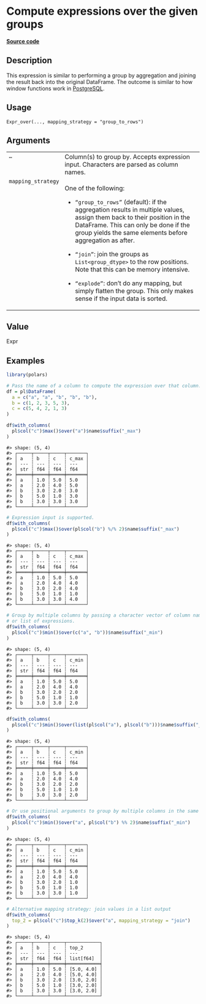 

# Compute expressions over the given groups

[**Source code**](https://github.com/pola-rs/r-polars/tree/main/R/expr__expr.R#L1871)

## Description

This expression is similar to performing a group by aggregation and
joining the result back into the original DataFrame. The outcome is
similar to how window functions work in
<a href="https://www.postgresql.org/docs/current/tutorial-window.html">PostgreSQL</a>.

## Usage

<pre><code class='language-R'>Expr_over(..., mapping_strategy = "group_to_rows")
</code></pre>

## Arguments

<table>
<tr>
<td style="white-space: nowrap; font-family: monospace; vertical-align: top">
<code id="Expr_over_:_...">…</code>
</td>
<td>
Column(s) to group by. Accepts expression input. Characters are parsed
as column names.
</td>
</tr>
<tr>
<td style="white-space: nowrap; font-family: monospace; vertical-align: top">
<code id="Expr_over_:_mapping_strategy">mapping_strategy</code>
</td>
<td>

One of the following:

<ul>
<li>

<code>“group_to_rows”</code> (default): if the aggregation results in
multiple values, assign them back to their position in the DataFrame.
This can only be done if the group yields the same elements before
aggregation as after.

</li>
<li>

<code>“join”</code>: join the groups as
<code style="white-space: pre;">List\<group_dtype\></code> to the row
positions. Note that this can be memory intensive.

</li>
<li>

<code>“explode”</code>: don’t do any mapping, but simply flatten the
group. This only makes sense if the input data is sorted.

</li>
</ul>
</td>
</tr>
</table>

## Value

Expr

## Examples

``` r
library(polars)

# Pass the name of a column to compute the expression over that column.
df = pl$DataFrame(
  a = c("a", "a", "b", "b", "b"),
  b = c(1, 2, 3, 5, 3),
  c = c(5, 4, 2, 1, 3)
)

df$with_columns(
  pl$col("c")$max()$over("a")$name$suffix("_max")
)
```

    #> shape: (5, 4)
    #> ┌─────┬─────┬─────┬───────┐
    #> │ a   ┆ b   ┆ c   ┆ c_max │
    #> │ --- ┆ --- ┆ --- ┆ ---   │
    #> │ str ┆ f64 ┆ f64 ┆ f64   │
    #> ╞═════╪═════╪═════╪═══════╡
    #> │ a   ┆ 1.0 ┆ 5.0 ┆ 5.0   │
    #> │ a   ┆ 2.0 ┆ 4.0 ┆ 5.0   │
    #> │ b   ┆ 3.0 ┆ 2.0 ┆ 3.0   │
    #> │ b   ┆ 5.0 ┆ 1.0 ┆ 3.0   │
    #> │ b   ┆ 3.0 ┆ 3.0 ┆ 3.0   │
    #> └─────┴─────┴─────┴───────┘

``` r
# Expression input is supported.
df$with_columns(
  pl$col("c")$max()$over(pl$col("b") %/% 2)$name$suffix("_max")
)
```

    #> shape: (5, 4)
    #> ┌─────┬─────┬─────┬───────┐
    #> │ a   ┆ b   ┆ c   ┆ c_max │
    #> │ --- ┆ --- ┆ --- ┆ ---   │
    #> │ str ┆ f64 ┆ f64 ┆ f64   │
    #> ╞═════╪═════╪═════╪═══════╡
    #> │ a   ┆ 1.0 ┆ 5.0 ┆ 5.0   │
    #> │ a   ┆ 2.0 ┆ 4.0 ┆ 4.0   │
    #> │ b   ┆ 3.0 ┆ 2.0 ┆ 4.0   │
    #> │ b   ┆ 5.0 ┆ 1.0 ┆ 1.0   │
    #> │ b   ┆ 3.0 ┆ 3.0 ┆ 4.0   │
    #> └─────┴─────┴─────┴───────┘

``` r
# Group by multiple columns by passing a character vector of column names
# or list of expressions.
df$with_columns(
  pl$col("c")$min()$over(c("a", "b"))$name$suffix("_min")
)
```

    #> shape: (5, 4)
    #> ┌─────┬─────┬─────┬───────┐
    #> │ a   ┆ b   ┆ c   ┆ c_min │
    #> │ --- ┆ --- ┆ --- ┆ ---   │
    #> │ str ┆ f64 ┆ f64 ┆ f64   │
    #> ╞═════╪═════╪═════╪═══════╡
    #> │ a   ┆ 1.0 ┆ 5.0 ┆ 5.0   │
    #> │ a   ┆ 2.0 ┆ 4.0 ┆ 4.0   │
    #> │ b   ┆ 3.0 ┆ 2.0 ┆ 2.0   │
    #> │ b   ┆ 5.0 ┆ 1.0 ┆ 1.0   │
    #> │ b   ┆ 3.0 ┆ 3.0 ┆ 2.0   │
    #> └─────┴─────┴─────┴───────┘

``` r
df$with_columns(
  pl$col("c")$min()$over(list(pl$col("a"), pl$col("b")))$name$suffix("_min")
)
```

    #> shape: (5, 4)
    #> ┌─────┬─────┬─────┬───────┐
    #> │ a   ┆ b   ┆ c   ┆ c_min │
    #> │ --- ┆ --- ┆ --- ┆ ---   │
    #> │ str ┆ f64 ┆ f64 ┆ f64   │
    #> ╞═════╪═════╪═════╪═══════╡
    #> │ a   ┆ 1.0 ┆ 5.0 ┆ 5.0   │
    #> │ a   ┆ 2.0 ┆ 4.0 ┆ 4.0   │
    #> │ b   ┆ 3.0 ┆ 2.0 ┆ 2.0   │
    #> │ b   ┆ 5.0 ┆ 1.0 ┆ 1.0   │
    #> │ b   ┆ 3.0 ┆ 3.0 ┆ 2.0   │
    #> └─────┴─────┴─────┴───────┘

``` r
# Or use positional arguments to group by multiple columns in the same way.
df$with_columns(
  pl$col("c")$min()$over("a", pl$col("b") %% 2)$name$suffix("_min")
)
```

    #> shape: (5, 4)
    #> ┌─────┬─────┬─────┬───────┐
    #> │ a   ┆ b   ┆ c   ┆ c_min │
    #> │ --- ┆ --- ┆ --- ┆ ---   │
    #> │ str ┆ f64 ┆ f64 ┆ f64   │
    #> ╞═════╪═════╪═════╪═══════╡
    #> │ a   ┆ 1.0 ┆ 5.0 ┆ 5.0   │
    #> │ a   ┆ 2.0 ┆ 4.0 ┆ 4.0   │
    #> │ b   ┆ 3.0 ┆ 2.0 ┆ 1.0   │
    #> │ b   ┆ 5.0 ┆ 1.0 ┆ 1.0   │
    #> │ b   ┆ 3.0 ┆ 3.0 ┆ 1.0   │
    #> └─────┴─────┴─────┴───────┘

``` r
# Alternative mapping strategy: join values in a list output
df$with_columns(
  top_2 = pl$col("c")$top_k(2)$over("a", mapping_strategy = "join")
)
```

    #> shape: (5, 4)
    #> ┌─────┬─────┬─────┬────────────┐
    #> │ a   ┆ b   ┆ c   ┆ top_2      │
    #> │ --- ┆ --- ┆ --- ┆ ---        │
    #> │ str ┆ f64 ┆ f64 ┆ list[f64]  │
    #> ╞═════╪═════╪═════╪════════════╡
    #> │ a   ┆ 1.0 ┆ 5.0 ┆ [5.0, 4.0] │
    #> │ a   ┆ 2.0 ┆ 4.0 ┆ [5.0, 4.0] │
    #> │ b   ┆ 3.0 ┆ 2.0 ┆ [3.0, 2.0] │
    #> │ b   ┆ 5.0 ┆ 1.0 ┆ [3.0, 2.0] │
    #> │ b   ┆ 3.0 ┆ 3.0 ┆ [3.0, 2.0] │
    #> └─────┴─────┴─────┴────────────┘

